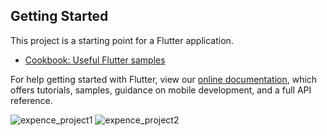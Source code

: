 ## Getting Started

This project is a starting point for a Flutter application.

- [Cookbook: Useful Flutter samples](https://flutter.dev/docs/cookbook)

For help getting started with Flutter, view our
[online documentation](https://flutter.dev/docs), which offers tutorials,
samples, guidance on mobile development, and a full API reference.

![expence_project1](https://user-images.githubusercontent.com/65341290/122556550-47311d80-d059-11eb-9dab-d6685145874b.jpg)
![expence_project2](https://user-images.githubusercontent.com/65341290/122556555-49937780-d059-11eb-885e-f0c2a31b3f5e.jpg)

